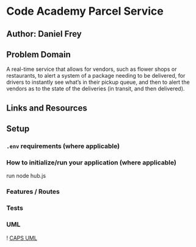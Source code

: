 # Code Academy Parcel Service

## Author: Daniel Frey

## Problem Domain

A real-time service that allows for vendors, such as flower shops or restaurants, to alert a system of a package needing to be delivered, for drivers to instantly see what’s in their pickup queue, and then to alert the vendors as to the state of the deliveries (in transit, and then delivered).

## Links and Resources

<!-- - [ci/cd](http://xyz.com) (GitHub Actions)
- [back-end server url](http://xyz.com) (when applicable)
- [front-end application](http://xyz.com) (when applicable) -->

## Setup

### `.env` requirements (where applicable)

<!-- i.e.

- `PORT` - Port Number
- `DATABASE_URL` - URL to the running Postgres instance/db -->

### How to initialize/run your application (where applicable)

run node hub.js

### Features / Routes

<!-- - Feature One: Details of feature
- GET : `/hello` - specific route to hit -->

### Tests

<!-- - How do you run tests?
- Any tests of note?
- Describe any tests that you did not complete, skipped, etc -->

### UML

!
[CAPS UML](./CAPS-Phase-1.png)
